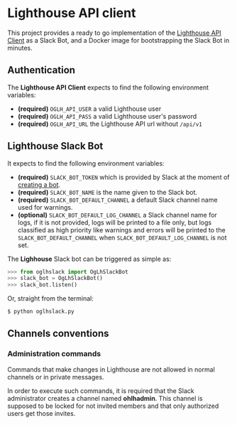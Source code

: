 # Lighthouse API client

This project provides a ready to go implementation of the [Lighthouse API Client](https://github.com/thiagolcmelo/oglhclient) as a Slack Bot, and a Docker image for bootstrapping the Slack Bot in minutes.

## Authentication

The **Lighthouse API Client** expects to find the following environment variables:

- **(required)** `OGLH_API_USER` a valid Lighthouse user
- **(required)** `OGLH_API_PASS` a valid Lighthouse user's password
- **(required)** `OGLH_API_URL` the Lighthouse API url without `/api/v1`

## Lighthouse Slack Bot

It expects to find the following environment variables:

- **(required)** `SLACK_BOT_TOKEN` which is provided by Slack at the moment of [creating a bot](https://api.slack.com/bot-users).
- **(required)** `SLACK_BOT_NAME` is the name given to the Slack bot.
- **(required)** `SLACK_BOT_DEFAULT_CHANNEL` a default Slack channel name used for warnings.
- **(optional)** `SLACK_BOT_DEFAULT_LOG_CHANNEL` a Slack channel name for logs, if it is not provided, logs will be printed to a file only, but logs classified as high priority like warnings and errors will be printed to the `SLACK_BOT_DEFAULT_CHANNEL` when `SLACK_BOT_DEFAULT_LOG_CHANNEL` is not set.

The **Lighhouse** Slack bot can be triggered as simple as:

```python
>>> from oglhslack import OgLhSlackBot
>>> slack_bot = OgLhSlackBot()
>>> slack_bot.listen()
```

Or, straight from the terminal:

```bash
$ python oglhslack.py
```

## Channels conventions

### Administration commands

Commands that make changes in Lighthouse are not allowed in normal channels or in private messages.

In order to execute such commands, it is required that the Slack administrator creates a channel named **ohlhadmin**. This channel is supposed to be locked for not invited members and that only authorized users get those invites.
